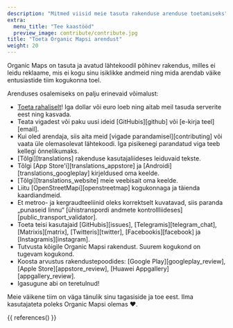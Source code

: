 ```yaml
---
description: "Mitmed viisid meie tasuta rakenduse arenduse toetamiseks"
extra:
  menu_title: "Tee kaastööd"
  preview_image: contribute/contribute.jpg
title: "Toeta Organic Mapsi arendust"
weight: 20
---
```


Organic Maps on tasuta ja avatud lähtekoodil põhinev rakendus, milles ei
leidu reklaame, mis ei kogu sinu isiklikke andmeid ning mida arendab väike
entusiastide tiim kogukonna toel.

Arenduses osalemiseks on palju erinevaid võimalust:

- [Toeta rahaliselt](@/donate/index.md)! Iga dollar või euro loeb ning aitab
  meil tasuda serverite eest ning kasvada.
- Teata vigadest või paku uusi ideid [GitHubis][github] või [e-kirja
  teel][email].
- Kui oled arendaja, siis aita meid [vigade parandamisel][contributing] või
  vaata üle olemasolevat lähtekoodi. Iga pisikenegi parandatud viga teeb
  kellegi õnnelikumaks.
- [Tõlgi][translations] rakenduse kasutajaliideses leiduvaid tekste.
- Tõlgi [App Store'i][translations_appstore] ja
  [Androidi][translations_googleplay] kirjeldused oma keelde.
- [Tõlgi][translations_website] meie veebisait oma keelde.
- Liitu [OpenStreetMapi][openstreetmap] kogukonnaga ja täienda
  kaardiandmeid.
- Et metroo- ja kergraudteeliinid oleks korrektselt kuvatavad, siis paranda
  „punaseid linnu“ [ühistranspordi andmete
  kontrollliideses][public_transport_validator].
- Toeta teisi kasutajaid [GitHubis][issues], [Telegramis][telegram_chat],
  [Matrixis][matrix], [Twitteris][twitter], [Facebookis][facebook] ja
  [Instagramis][instagram].
- Tutvusta kõigile Organic Mapsi rakendust. Suurem kogukond on tugevam
  kogukond.
- Koosta arvustus rakendustepoodides: [Google Play][googleplay_review],
  [Apple Store][appstore_review], [Huawei Appgallery][appgallery_review].
- Igasugune abi on teretulnud!

Meie väikene tiim on väga tänulik sinu tagasiside ja toe eest. Ilma
kasutajateta poleks Organic Mapsi olemas ❤️.

{{ references() }}
